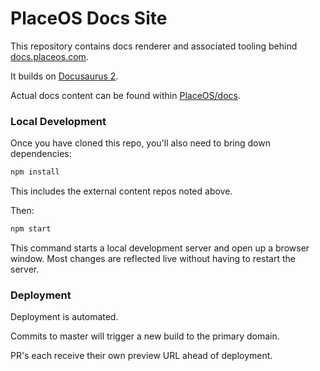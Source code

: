 # PlaceOS Docs Site

This repository contains docs renderer and associated tooling behind [docs.placeos.com](https://docs.placeos.com).

It builds on [Docusaurus 2](https://v2.docusaurus.io/).

Actual docs content can be found within [PlaceOS/docs](https://github.com/PlaceOS/docs).

### Local Development

Once you have cloned this repo, you'll also need to bring down dependencies:
```bash
npm install
```
This includes the external content repos noted above.

Then:
```bash
npm start
```
This command starts a local development server and open up a browser window. Most changes are reflected live without having to restart the server.

### Deployment

Deployment is automated.

Commits to master will trigger a new build to the primary domain.

PR's each receive their own preview URL ahead of deployment.

